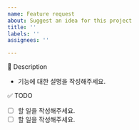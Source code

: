 ```yaml
---
name: Feature request
about: Suggest an idea for this project
title: ''
labels: ''
assignees: ''

---
```


💬 Description

- 기능에 대한 설명을 작성해주세요.

✅ TODO

- [ ] 할 일을 작성해주세요.
- [ ] 할 일을 작성해주세요.
